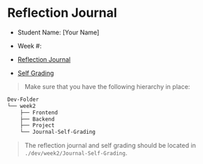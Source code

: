 # Reflection Journal

- Student Name: [Your Name]
- Week #: 

- [Reflection Journal](./Journal.md)
- [Self Grading](./self-grading.md)

> Make sure that you have the following hierarchy in place: 


```sh
Dev-Folder
└── week2
    ├── Frontend
    ├── Backend
    ├── Project
    └── Journal-Self-Grading
```

> The reflection journal and self grading should be located in `./dev/week2/Journal-Self-Grading`.

